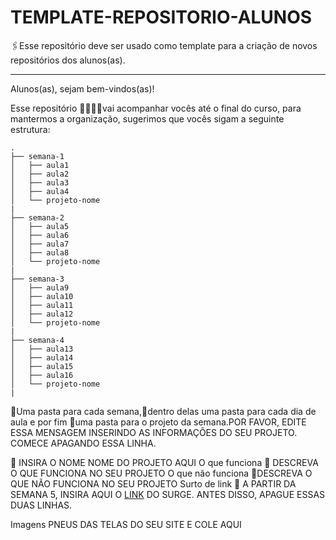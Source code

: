 # TEMPLATE-REPOSITORIO-ALUNOS

:paperclips:Esse repositório deve ser usado como template para a criação de novos repositórios dos alunos(as).


---

Alunos(as), sejam bem-vindos(as)!

Esse repositório :woman_technologist::man_technologist:vai acompanhar vocês até o final do curso, para mantermos a organização, sugerimos que vocês sigam a seguinte estrutura:

```
.
├── semana-1 
│   ├── aula1
│   ├── aula2
│   ├── aula3
│   ├── aula4
│   └── projeto-nome
|
├── semana-2
│   ├── aula5
│   ├── aula6
│   ├── aula7
│   ├── aula8
│   └── projeto-nome
|
├── semana-3
│   ├── aula9
│   ├── aula10
│   ├── aula11
│   ├── aula12
│   └── projeto-nome
|
├── semana-4
│   ├── aula13
│   ├── aula14
│   ├── aula15
│   ├── aula16
│   └── projeto-nome
|
```

 :file_folder:Uma pasta para cada semana,:file_folder:dentro delas uma pasta para cada dia de aula e por fim :file_folder:uma pasta para o projeto da semana.POR FAVOR, EDITE ESSA MENSAGEM INSERINDO AS INFORMAÇÕES DO SEU PROJETO. COMECE APAGANDO ESSA LINHA.

:pencil: INSIRA O NOME NOME DO PROJETO AQUI
O que funciona
:pencil: DESCREVA O QUE FUNCIONA NO SEU PROJETO
O que não funciona
:pencil:DESCREVA O QUE NÃO FUNCIONA NO SEU PROJETO
Surto de link
:pencil: A PARTIR DA SEMANA 5, INSIRA AQUI O [LINK](https://github.com/louisejaqdev/template-repositorio-alunos/edit/master/README.md) DO SURGE. ANTES DISSO, APAGUE ESSAS DUAS LINHAS.

Imagens
PNEUS DAS TELAS DO SEU SITE E COLE AQUI

